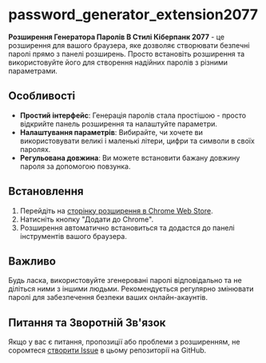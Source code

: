# password_generator_extension2077


**Розширення Генератора Паролів В Стилі Кіберпанк 2077** - це розширення для вашого браузера, яке дозволяє створювати безпечні паролі прямо з панелі розширень. Просто встановіть розширення та використовуйте його для створення надійних паролів з різними параметрами.

## Особливості

- **Простий інтерфейс**: Генерація паролів стала простішою - просто відкрийте панель розширення та налаштуйте параметри.
- **Налаштування параметрів**: Вибирайте, чи хочете ви використовувати великі і маленькі літери, цифри та символи в своїх паролях.
- **Регульована довжина**: Ви можете встановити бажану довжину пароля за допомогою повзунка.

## Встановлення

1. Перейдіть на [сторінку розширення в Chrome Web Store](посилання_на_ваше_розширення).
2. Натисніть кнопку "Додати до Chrome".
3. Розширення автоматично встановиться та додастся до панелі інструментів вашого браузера.



## Важливо

Будь ласка, використовуйте згенеровані паролі відповідально та не діліться ними з іншими людьми. Рекомендується регулярно змінювати паролі для забезпечення безпеки ваших онлайн-акаунтів.

## Питання та Зворотній Зв'язок

Якщо у вас є питання, пропозиції або проблеми з розширенням, не соромтеся [створити Issue](посилання_на_issues) в цьому репозиторії на GitHub.

